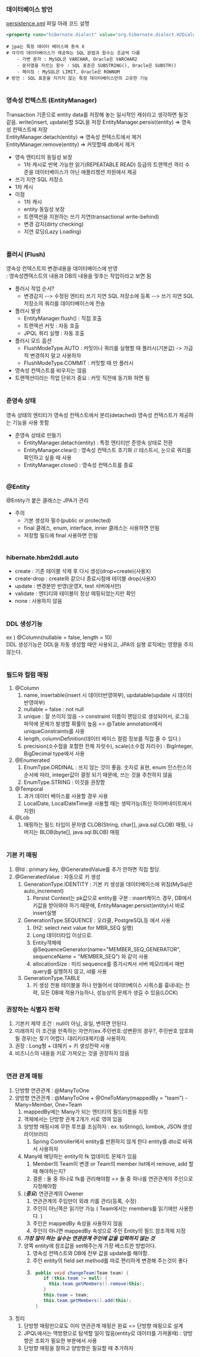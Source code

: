 ### 데이터베이스 방언

[persistence.xml](../src/main/resources/META-INF/persistence.xml) 파일 아래 코드 설명
```xml
<property name="hibernate.dialect" value="org.hibernate.dialect.H2Dialect"/>
```
 
```text
# jpa는 특정 데이터 베이스에 종속 X
# 각각의 데이터베이스가 제공하는 SQL 문법과 함수는 조금씩 다름
    - 가변 문자 : MySQL은 VARCHAR, Oracle은 VARCHAR2
    - 문자열을 자르는 함수 : SQL 표준은 SUBSTRING(), Oracle은 SUBSTR()
    - 페이징 : MySQL은 LIMIT, Oracle은 ROWNUM
# 방언 : SQL 표준을 지키지 않는 특정 데이터베이스만의 고유한 기능
````

#
### 영속성 컨텍스트 (EntityManager)
Transaction 기준으로 entity data를 저장해 놓는 일시적인 캐쉬라고 생각하면 될것 같음.
write(insert, update)할 SQL을 저장
EntityManager.persist(entity) =>  영속성 컨텍스트에 저장   
EntityManager.detach(entity) => 영속성 컨텍스트에서 제거  
EntityManager.remove(entity) => 커밋할때 db에서 제거

- 영속 엔티티의 동일성 보장
  - 1차 캐시로 반복 가능한 읽기(REPEATABLE READ) 등급의 트랜잭션 격리 수준을 데이터베이스가 아닌 애플리켕션 차원에서 제공 
- 쓰기 지연 SQL 저장소
- 1차 캐시
- 이점
  - 1차 캐시
  - entity 동일성 보장
  - 트랜잭션을 지원하는 쓰기 지연(transactional write-behind)
  - 변경 감지(dirty checking)
  - 지연 로딩(Lazy Loading)

#
### 플러시 (Flush)
영속성 컨텍스트의 변경내용을 데이터베이스에 반영   
: 영속성켄텍스트의 내용과 DB의 내용을 맞추는 작업이라고 보면 됨
- 플러시 작업 순서?
  - 변경감지 --> 수정된 엔티티 쓰기 지연 SQL 저장소에 등록 --> 쓰기 지연 SQL 저장소의 쿼리를 데이터베이스에 전송
- 플러시 발생
  - EntityManager.flush() : 직접 호출
  - 트랜잭션 커밋 : 자동 호출
  - JPQL 쿼리 실행 : 자동 호출
- 플러시 모드 옵션
  - FlushModeType.AUTO : 커밋이나 쿼리를 실행할 때 플러시(기본값) -> 가급적 변경하지 말고 사용하자
  - FlushModeType.COMMIT : 커밋할 때 만 플러시
- 영속성 컨텍스트를 비우지는 않음
- 트랜잭션이라는 작업 단위가 중요 : 커밋 직전에 동기화 하면 됨

#
### 준영속 상태
영속 상태의 엔티티가 영속성 컨텍스트에서 분리(detached)
영속성 컨텍스트가 제공하는 기능을 사용 못함
- 준영속 상태로 만들기
  - EntityManager.detach(entity) : 특정 엔티티만 준영속 상태로 전환
  - EntityManager.clear() : 영속성 컨텍스트 초기화 // 테스트시, 눈으로 쿼리를 확인하고 싶을 때 사용
  - EntityManager.close() : 영속성 컨텍스트를 종료

#
### @Entity
@Entity가 붙은 클래스는 JPA가 관리   
- 주의
  - 기본 생성자 필수(public or protected)
  - final 클래스, enum, interface, inner 클래스는 사용하면 안됨
  - 저장할 필드에 final 사용하면 안됨   

#
### hibernate.hbm2ddl.auto
  - create : 기존 테이블 삭제 후 다시 생성(drop+create)(사용X)
  - create-drop : create와 같으나 종료시점에 테이블 drop(사용X)
  - update : 변경분만 반영(운영X, test 서버에서만)
  - validate : 엔티티와 테이블이 정상 매핑되었는지만 확인
  - none : 사용하지 않음

#
### DDL 생성기능
ex ) @Column(nullable = false, length = 10)   
DDL 생성기능은 DDL을 자동 생성할 때만 사용되고, JPA의 실행 로직에는 영향을 주지 않는다.

#
### 필드와 컬럼 매핑

1. @Column
   1. name, insertable(insert 시 데이터반영여부), updatable(update 시 데이터 반영여부)
   2. nullable = false : not null
   3. unique : 잘 쓰이지 않음 -> constraint 이름이 랜덤으로 생성되어서, 로그등 파악에 문제가 발생할 확률이 높음  => @Table annotation에서 uniqueConstraints를 사용
   4. length, columnDefinition(데이터 베이스 컬럼 정보를 직접 줄 수 있다.)
   5. precision(소수점을 포함한 전체 자릿수), scale(소수점 자리수) : BigInteger, BigDecimal type에서 사용
2. @Enumerated
   1. EnumType.ORDINAL : 쓰지 않는 것이 좋음. 숫자로 표현, enum 인스턴스의 순서에 따라, integer값이 결정 되기 때문에, 쓰는 것을 추천하지 않음
   2. EnumType.STRING : 이것을 권장함
3. @Temporal
   1. 과거 데이터 베이스를 사용할 경우 사용
   2. LocalDate, LocalDateTime을 사용할 때는 생략가능(최신 하이버네이트에서 지원)
4. @Lob
   1. 매핑하는 필드 타입이 문자염 CLOB(String, char[], java.sql.CLOB) 매핑, 나머지는 BLOB(byte[], java.sql.BLOB) 매핑

#
### 기본 키 매핑

1. @Id : primary key, @GeneratedValue를 추가 안하면 직접 할당. 
2. @GeneratedValue : 자동으로 키 생성
   1. GenerationType.IDENTITY : 기본 키 생성을 데이터베이스에 위침(MySql은 auto_increment)
      1. Persist Context는 pk값으로 entity를 구분 : insert케이스 경우, DB에서 키값을 받아와야 하기 때문에, EntityManager.persist(entity)시 바로 insert실행
   2. GenerationType.SEQUENCE : 오라클, PostgreSQL등 에서 사용
      1. (H2: select next value for MBR_SEQ 실행) 
      2. Long 데이터타입 이상으로.
      3. Entity객체에 @SequenceGenerator(name="MEMBER_SEQ_GENERATOR", sequenceName = "MEMBER_SEQ") 와 같이 사용
      4. allocationSize : 미리 sequence를 증가시켜서 서버 메모리에서 매번 query를 실행하지 않고, id를 사용
   3. GenerationType.TABLE
      1. 키 생성 전용 테이블을 하나 만들어서 데이터베이스 시쿼스를 흉내내는 전략, 모든 DB에 적용가능하나, 성능상의 문제가 생길 수 있음(LOCK)

### 권장하는 식별자 전략
   1. 기본키 제약 조건 : null이 아님, 유일, 변하면 안된다.
   2. 미래까지 이 조건을 만족하는 자연키(ex.주민번호:성변환의 경우?, 주민번호 암호화 될 경우)는 찾기 어렵다. 대리키(대체키)를 사용하자.
   3. 권장 : Long형 + 대체키 + 키 생성전략 사용
   4. 비즈니스의 내용을 키로 가져오는 것을 권장하지 않음

#
### 연관 관계 매핑
   1. 단방향 연관관계 : @ManyToOne
   2. 양방향 연관관계 : @ManyToOne + @OneToMany(mappedBy = "team")  - Many=Member, One=Team
      1. mappedBy에는 Many가 되는 엔티티의 필드이름을 지정
      2. 객체에서는 단방향 관계 2개가 서로 엮여 있음
      3. 양방향 매핑시에 무한 루프를 조심하자 : ex. toString(), lombok, JSON 생성 라이브러리
         1. Spring Controller에서 entity를 반환하지 않게 한다 entity를 dto로 바꿔서 사용하자
      4. Many에 해당하는 entity의 fk 업데이트 문제가 있음
         1. Member의 Team이 변경 or Team의 member list에서 remove, add 할 때 해야하는지?
         2. 결론 : 둘 중 하나로 fk를 관리해야함 => 둘 중 하나를 연관관계의 주인으로 지정해야함
      5. (**_중요_**) 연관관계의 Owener
         1. 연관관계의 주임만이 외래 키를 관리(등록, 수정)
         2. 주인이 아닌쪽은 읽기만 가능 ( Team에서는 members를 읽기에만 사용한다. )
         3. 주인은 mappedBy 속성을 사용하지 않음
         4. 주인이 아니면 mappedBy 속성으로 주인 Entity의 필드 참조객체 지정
      6. **_가장 많이 하는 실수는 연관관계 주인에 값을 입력하지 않는 것_**
      7. 양쪽 entity에 참조값을 set해주는게 가장 베스트한 방법이다.
         1. 영속성 컨텍스트와 DB에 전부 값을 update를 해야함.
         2. 주인 entity의 field set method를 따로 편리하게 변경해 주는것이 좋다
         3. ``` java
             public void changeTeam(Team team) {
                if (this.team != null) {
                  this.team.getMembers().remove(this);
                }
                this.team = team;
                this.team.getMembers().add(this);
             }
            ```
   3. 정리
      1. 단방향 매핑만으로도 이미 연관관계 매핑은 완료 => 단방향 매핑으로 설계
      2. JPQL에서는 역방향으로 탐색할 일이 많음(entity로 데이터를 가져올때) : 양방향은 조회가 필요한 부분에서 사용
      3. 단방향 매핑을 잘하고 양방향은 필요할 때 추가하자











